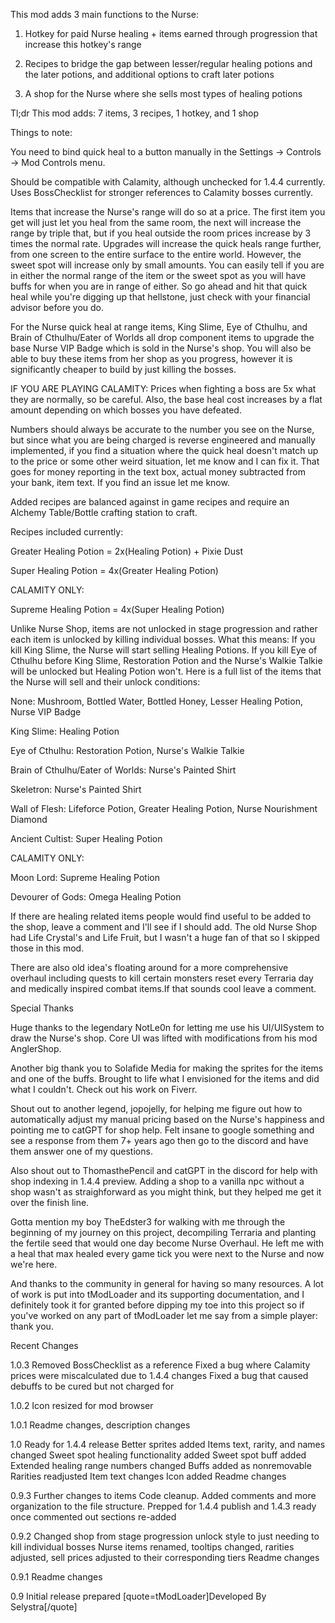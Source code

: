 This mod adds 3 main functions to the Nurse:

1. Hotkey for paid Nurse healing + items earned through progression that increase this hotkey's range

2. Recipes to bridge the gap between lesser/regular healing potions and the later potions, and additional options to craft later potions

3. A shop for the Nurse where she sells most types of healing potions

Tl;dr This mod adds: 7 items, 3 recipes, 1 hotkey, and 1 shop

Things to note:

You need to bind quick heal to a button manually in the Settings -> Controls -> Mod Controls menu.

Should be compatible with Calamity, although unchecked for 1.4.4 currently. Uses BossChecklist for stronger references to Calamity bosses currently.

Items that increase the Nurse's range will do so at a price. The first item you get will just let you heal from the same room, the next will increase the range by triple that, but if you heal outside the room prices increase by 3 times the normal rate. Upgrades will increase the quick heals range further, from one screen to the entire surface to the entire world. However, the sweet spot will increase only by small amounts. You can easily tell if you are in either the normal range of the item or the sweet spot as you will have buffs for when you are in range of either. So go ahead and hit that quick heal while you're digging up that hellstone, just check with your financial advisor before you do.

For the Nurse quick heal at range items, King Slime, Eye of Cthulhu, and Brain of Cthulhu/Eater of Worlds all drop component items to upgrade the base Nurse VIP Badge which is sold in the Nurse's shop. You will also be able to buy these items from her shop as you progress, however it is significantly cheaper to build by just killing the bosses. 

IF YOU ARE PLAYING CALAMITY: Prices when fighting a boss are 5x what they are normally, so be careful. Also, the base heal cost increases by a flat amount depending on which bosses you have defeated.

Numbers should always be accurate to the number you see on the Nurse, but since what you are being charged is reverse engineered and manually implemented, if you find a situation where the quick heal doesn't match up to the price or some other weird situation, let me know and I can fix it. That goes for money reporting in the text box, actual money subtracted from your bank, item text. If you find an issue let me know.

Added recipes are balanced against in game recipes and require an Alchemy Table/Bottle crafting station to craft.

Recipes included currently:

Greater Healing Potion = 2x(Healing Potion) + Pixie Dust

Super Healing Potion = 4x(Greater Healing Potion)

CALAMITY ONLY:

Supreme Healing Potion = 4x(Super Healing Potion)

Unlike Nurse Shop, items are not unlocked in stage progression and rather each item is unlocked by killing individual bosses. What this means: If you kill King Slime, the Nurse will start selling Healing Potions. If you kill Eye of Cthulhu before King Slime, Restoration Potion and the Nurse's Walkie Talkie will be unlocked but Healing Potion won't. Here is a full list of the items that the Nurse will sell and their unlock conditions:

None: Mushroom, Bottled Water, Bottled Honey, Lesser Healing Potion, Nurse VIP Badge

King Slime: Healing Potion

Eye of Cthulhu: Restoration Potion, Nurse's Walkie Talkie

Brain of Cthulhu/Eater of Worlds: Nurse's Painted Shirt

Skeletron: Nurse's Painted Shirt

Wall of Flesh: Lifeforce Potion, Greater Healing Potion, Nurse Nourishment Diamond

Ancient Cultist: Super Healing Potion

CALAMITY ONLY:

Moon Lord: Supreme Healing Potion

Devourer of Gods: Omega Healing Potion

If there are healing related items people would find useful to be added to the shop, leave a comment and I'll see if I should add. The old Nurse Shop had Life Crystal's and Life Fruit, but I wasn't a huge fan of that so I skipped those in this mod.

There are also old idea's floating around for a more comprehensive overhaul including quests to kill certain monsters reset every Terraria day and medically inspired combat items.If that sounds cool leave a comment.

Special Thanks

Huge thanks to the legendary NotLe0n for letting me use his UI/UISystem to draw the Nurse's shop. Core UI was lifted with modifications from his mod AnglerShop.

Another big thank you to Solafide Media for making the sprites for the items and one of the buffs. Brought to life what I envisioned for the items and did what I couldn't. Check out his work on Fiverr.

Shout out to another legend, jopojelly, for helping me figure out how to automatically adjust my manual pricing based on the Nurse's happiness and pointing me to catGPT for shop help. Felt insane to google something and see a response from them 7+ years ago then go to the discord and have them answer one of my questions. 

Also shout out to ThomasthePencil and catGPT in the discord for help with shop indexing in 1.4.4 preview. Adding a shop to a vanilla npc without a shop wasn't as straighforward as you might think, but they helped me get it over the finish line.

Gotta mention my boy TheEdster3 for walking with me through the beginning of my journey on this project, decompiling Terraria and planting the fertile seed that would one day become
Nurse Overhaul. He left me with a heal that max healed every game tick you were next to the Nurse and now we're here.

And thanks to the community in general for having so many resources. A lot of work is put into tModLoader and its supporting documentation, and I definitely took it for granted before dipping my toe into this project so if you've worked on any part of tModLoader let me say from a simple player: thank  you.


Recent Changes

1.0.3
Removed BossChecklist as a reference
Fixed a bug where Calamity prices were miscalculated due to 1.4.4 changes
Fixed a bug that caused debuffs to be cured but not charged for

1.0.2
Icon resized for mod browser

1.0.1
Readme changes, description changes

1.0
Ready for 1.4.4 release
Better sprites added
Items text, rarity, and names changed
Sweet spot healing functionality added
Sweet spot buff added
Extended healing range numbers changed
Buffs added as nonremovable
Rarities readjusted
Item text changes
Icon added
Readme changes


0.9.3
Further changes to items
Code cleanup. Added comments and more organization to the file structure. Prepped for 1.4.4 publish and 1.4.3 ready once commented out sections re-added

0.9.2
Changed shop from stage progression unlock style to just needing to kill individual bosses 
Nurse items renamed, tooltips changed, rarities adjusted, sell prices adjusted to their corresponding tiers
Readme changes

0.9.1
Readme changes

0.9
Initial release prepared
[quote=tModLoader]Developed By Selystra[/quote]